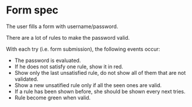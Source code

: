 # Form spec

The user fills a form with username/password.

There are a lot of rules to make the password valid.

With each try (i.e. form submission), the following events occur:
 - The password is evaluated.
 - If he does not satisfy one rule, show it in red.
 - Show only the last unsatisfied rule, do not show all of them that are not validated.
 - Show a new unsatified rule only if all the seen ones are valid.
 - If a rule has been shown before, she should be shown every next tries.
 - Rule become green when valid.